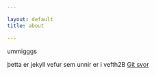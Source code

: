 ```yaml
---

layout: default
title: about

---
```


ummigggs

þetta er jekyll vefur sem unnir er i vefth2B
[Git svor](verkefni1/svor.html)
